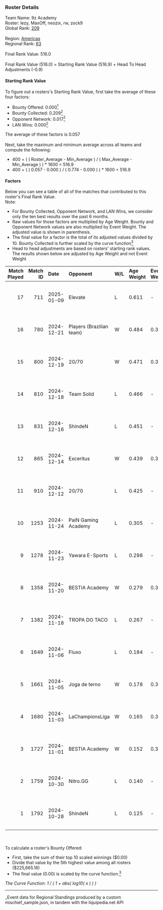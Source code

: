 ### Roster Details<br />
Team Name: 9z Academy<br />
Roster: lezy, MaxOff, neozix, rw, zock9<br />
Global Rank: [209](../../standings_global_2025_04_07.md)<br />
<br />
Region: [Americas]( ../../standings_americas_2025_04_07.md)<br />
Regional Rank: [63]( ../../standings_americas_2025_04_07.md)<br />
<br />
Final Rank Value:  516.0<br />
<br />
Final Rank Value (516.0) = Starting Rank Value (516.9) + Head To Head Adjustments (-0.9)<br />

#### Starting Rank Value<br />
To figure out a rosters's Starting Rank Value, first take the average of these four factors:<br />
- Bounty Offered: 0.000[<sup>1</sup>](#table2)
- Bounty Collected: 0.209[<sup>2</sup>](#table1)
- Opponent Network: 0.017[<sup>2</sup>](#table1)
- LAN Wins: 0.000[<sup>2</sup>](#table1)

The average of these factors is 0.057<br />
<br />
Next, take the maximum and minimum average across all teams and compute the following:<br />
- 400 + ( ( Roster_Average - Min_Average ) / ( Max_Average - Min_Average ) ) * 1600 = 516.9
- 400 + ( ( 0.057 - 0.000 ) / ( 0.774 - 0.000 ) ) * 1600 = 516.9


#### Factors<br />
Below you can see a table of all of the matches that contributed to this roster's Final Rank Value.<br />
Note:<br />

- For Bounty Collected, Opponent Network, and LAN Wins, we consider only the ten best results over the past 6 months.
- Raw values for those factors are multiplied by Age Weight. Bounty and Opponent Network values are also multiplied by Event Weight. The adjusted value is shown in parenthesis.
- The final value for a factor is the total of its adjusted values divided by 10. Bounty Collected is further scaled by the curve function[<sup>3</sup>](#curveFunction)
- Head to head adjustments are based on rosters' starting rank values. The results shown below are adjusted by Age Weight and not Event Weight
<span id="table1"></span><br />


| Match Played | Match ID | Date       | Opponent                 | W/L | Age Weight | Event Weight | Bounty Collected | Opponent Network | LAN Wins  | H2H Adj. | Roster                                |
| -: | -: | :- | :- | :- | :- | :- | :- | :- | :- | -: | :- |
|           17 |      711 | 2025-01-09 | Elevate                  | L   | 0.611      | -            | -                | -                | -         |   -10.22 | lezy, MaxOff, neozix, rw, zock9       |
|           16 |      780 | 2024-12-21 | Players (Brazilian team) | W   | 0.484      | 0.384        | 0.008 (0.001)    | 0.541 (0.101)    | 0 (0.000) |    11.39 | lezy, MaxOff, neozix, rw, zock9       |
|           15 |      800 | 2024-12-19 | 20/70                    | W   | 0.471      | 0.384        | 0.001 (0.000)    | 0.108 (0.019)    | 0 (0.000) |     9.18 | lezy, MaxOff, neozix, rw, zock9       |
|           14 |      810 | 2024-12-18 | Team Solid               | L   | 0.466      | -            | -                | -                | -         |    -2.78 | lezy, MaxOff, neozix, rw, zock9       |
|           13 |      831 | 2024-12-16 | ShindeN                  | L   | 0.451      | -            | -                | -                | -         |    -5.06 | lezy, MaxOff, neozix, rw, zock9       |
|           12 |      865 | 2024-12-14 | Exceritus                | W   | 0.439      | 0.384        | 0.000 (0.000)    | 0.200 (0.034)    | 0 (0.000) |     6.75 | lezy, MaxOff, neozix, rw, zock9       |
|           11 |      910 | 2024-12-12 | 20/70                    | L   | 0.425      | -            | -                | -                | -         |    -4.88 | divine, lezy, MaxOff, neozix, rw      |
|           10 |     1253 | 2024-11-24 | PaiN Gaming Academy      | L   | 0.305      | -            | -                | -                | -         |    -6.34 | divine, lezy, MaxOff, neozix, rw      |
|            9 |     1278 | 2024-11-23 | Yawara E-Sports          | L   | 0.298      | -            | -                | -                | -         |    -3.15 | divine, lezy, MaxOff, neozix, rw      |
|            8 |     1358 | 2024-11-20 | BESTIA Academy           | W   | 0.279      | 0.371        | 0.000 (0.000)    | 0.000 (0.000)    | 0 (0.000) |     2.92 | divine, lezy, MaxOff, neozix, rw      |
|            7 |     1382 | 2024-11-18 | TROPA DO TACO            | L   | 0.267      | -            | -                | -                | -         |    -2.51 | divine, lezy, MaxOff, neozix, rw      |
|            6 |     1649 | 2024-11-06 | Fluxo                    | L   | 0.184      | -            | -                | -                | -         |    -0.80 | divine, lezy, MaxOff, neozix, slashzz |
|            5 |     1661 | 2024-11-05 | Joga de terno            | W   | 0.178      | 0.371        | 0.000 (0.000)    | 0.069 (0.005)    | 0 (0.000) |     2.49 | divine, lezy, MaxOff, neozix, slashzz |
|            4 |     1680 | 2024-11-03 | LaChampionsLiga          | W   | 0.165      | 0.371        | 0.000 (0.000)    | 0.173 (0.011)    | 0 (0.000) |     3.34 | divine, lezy, MaxOff, neozix, slashzz |
|            3 |     1727 | 2024-11-01 | BESTIA Academy           | W   | 0.152      | 0.371        | 0.000 (0.000)    | 0.000 (0.000)    | 0 (0.000) |     1.63 | divine, lezy, MaxOff, neozix, slashzz |
|            2 |     1759 | 2024-10-30 | Nitro.GG                 | L   | 0.140      | -            | -                | -                | -         |    -1.46 | divine, lezy, MaxOff, neozix, slashzz |
|            1 |     1792 | 2024-10-28 | ShindeN                  | L   | 0.125      | -            | -                | -                | -         |    -1.39 | divine, lezy, MaxOff, neozix, slashzz |

<br />
<span id="table2"></span><br />
To calculate a roster's Bounty Offered:<br />

- First, take the sum of their top 10 scaled winnings ($0.00)
- Divide that value by the 5th highest value among all rosters ($225,665.16)
- The final value (0.00) is scaled by the curve function.[<sup>3</sup>](#curveFunction)

<span id="curveFunction"></span>_The Curve Function: 1 / ( 1 + abs( log10( x ) ) )_<br />

---
_Event data for Regional Standings produced by a custom mischief_sample.json, in tandem with the liquipedia.net API<br />
